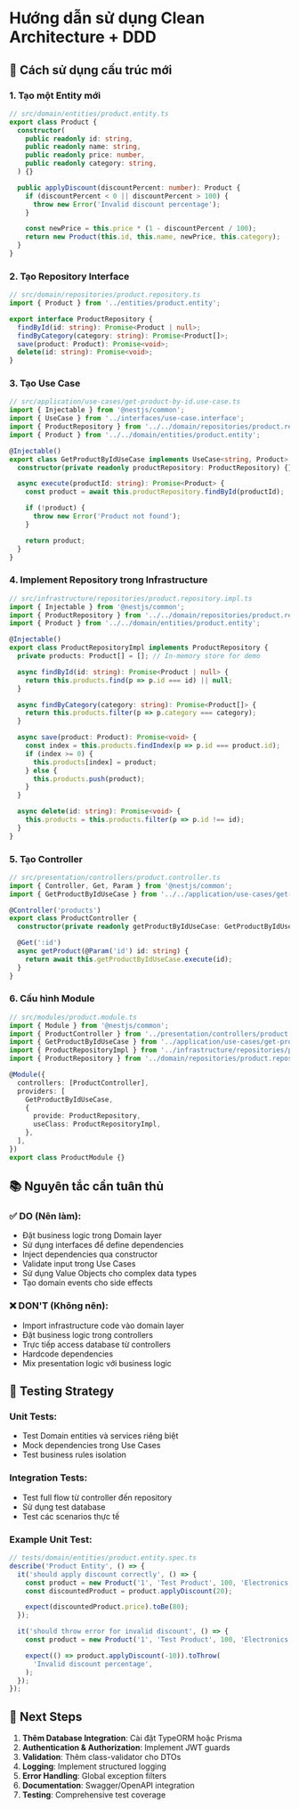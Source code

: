 # Hướng dẫn sử dụng Clean Architecture + DDD

## 🚀 Cách sử dụng cấu trúc mới

### 1. Tạo một Entity mới

```typescript
// src/domain/entities/product.entity.ts
export class Product {
  constructor(
    public readonly id: string,
    public readonly name: string,
    public readonly price: number,
    public readonly category: string,
  ) {}

  public applyDiscount(discountPercent: number): Product {
    if (discountPercent < 0 || discountPercent > 100) {
      throw new Error('Invalid discount percentage');
    }

    const newPrice = this.price * (1 - discountPercent / 100);
    return new Product(this.id, this.name, newPrice, this.category);
  }
}
```

### 2. Tạo Repository Interface

```typescript
// src/domain/repositories/product.repository.ts
import { Product } from '../entities/product.entity';

export interface ProductRepository {
  findById(id: string): Promise<Product | null>;
  findByCategory(category: string): Promise<Product[]>;
  save(product: Product): Promise<void>;
  delete(id: string): Promise<void>;
}
```

### 3. Tạo Use Case

```typescript
// src/application/use-cases/get-product-by-id.use-case.ts
import { Injectable } from '@nestjs/common';
import { UseCase } from '../interfaces/use-case.interface';
import { ProductRepository } from '../../domain/repositories/product.repository';
import { Product } from '../../domain/entities/product.entity';

@Injectable()
export class GetProductByIdUseCase implements UseCase<string, Product> {
  constructor(private readonly productRepository: ProductRepository) {}

  async execute(productId: string): Promise<Product> {
    const product = await this.productRepository.findById(productId);

    if (!product) {
      throw new Error('Product not found');
    }

    return product;
  }
}
```

### 4. Implement Repository trong Infrastructure

```typescript
// src/infrastructure/repositories/product.repository.impl.ts
import { Injectable } from '@nestjs/common';
import { ProductRepository } from '../../domain/repositories/product.repository';
import { Product } from '../../domain/entities/product.entity';

@Injectable()
export class ProductRepositoryImpl implements ProductRepository {
  private products: Product[] = []; // In-memory store for demo

  async findById(id: string): Promise<Product | null> {
    return this.products.find(p => p.id === id) || null;
  }

  async findByCategory(category: string): Promise<Product[]> {
    return this.products.filter(p => p.category === category);
  }

  async save(product: Product): Promise<void> {
    const index = this.products.findIndex(p => p.id === product.id);
    if (index >= 0) {
      this.products[index] = product;
    } else {
      this.products.push(product);
    }
  }

  async delete(id: string): Promise<void> {
    this.products = this.products.filter(p => p.id !== id);
  }
}
```

### 5. Tạo Controller

```typescript
// src/presentation/controllers/product.controller.ts
import { Controller, Get, Param } from '@nestjs/common';
import { GetProductByIdUseCase } from '../../application/use-cases/get-product-by-id.use-case';

@Controller('products')
export class ProductController {
  constructor(private readonly getProductByIdUseCase: GetProductByIdUseCase) {}

  @Get(':id')
  async getProduct(@Param('id') id: string) {
    return await this.getProductByIdUseCase.execute(id);
  }
}
```

### 6. Cấu hình Module

```typescript
// src/modules/product.module.ts
import { Module } from '@nestjs/common';
import { ProductController } from '../presentation/controllers/product.controller';
import { GetProductByIdUseCase } from '../application/use-cases/get-product-by-id.use-case';
import { ProductRepositoryImpl } from '../infrastructure/repositories/product.repository.impl';
import { ProductRepository } from '../domain/repositories/product.repository';

@Module({
  controllers: [ProductController],
  providers: [
    GetProductByIdUseCase,
    {
      provide: ProductRepository,
      useClass: ProductRepositoryImpl,
    },
  ],
})
export class ProductModule {}
```

## 📚 Nguyên tắc cần tuân thủ

### ✅ DO (Nên làm):

- Đặt business logic trong Domain layer
- Sử dụng interfaces để define dependencies
- Inject dependencies qua constructor
- Validate input trong Use Cases
- Sử dụng Value Objects cho complex data types
- Tạo domain events cho side effects

### ❌ DON'T (Không nên):

- Import infrastructure code vào domain layer
- Đặt business logic trong controllers
- Trực tiếp access database từ controllers
- Hardcode dependencies
- Mix presentation logic với business logic

## 🔧 Testing Strategy

### Unit Tests:

- Test Domain entities và services riêng biệt
- Mock dependencies trong Use Cases
- Test business rules isolation

### Integration Tests:

- Test full flow từ controller đến repository
- Sử dụng test database
- Test các scenarios thực tế

### Example Unit Test:

```typescript
// tests/domain/entities/product.entity.spec.ts
describe('Product Entity', () => {
  it('should apply discount correctly', () => {
    const product = new Product('1', 'Test Product', 100, 'Electronics');
    const discountedProduct = product.applyDiscount(20);

    expect(discountedProduct.price).toBe(80);
  });

  it('should throw error for invalid discount', () => {
    const product = new Product('1', 'Test Product', 100, 'Electronics');

    expect(() => product.applyDiscount(-10)).toThrow(
      'Invalid discount percentage',
    );
  });
});
```

## 📝 Next Steps

1. **Thêm Database Integration**: Cài đặt TypeORM hoặc Prisma
2. **Authentication & Authorization**: Implement JWT guards
3. **Validation**: Thêm class-validator cho DTOs
4. **Logging**: Implement structured logging
5. **Error Handling**: Global exception filters
6. **Documentation**: Swagger/OpenAPI integration
7. **Testing**: Comprehensive test coverage
